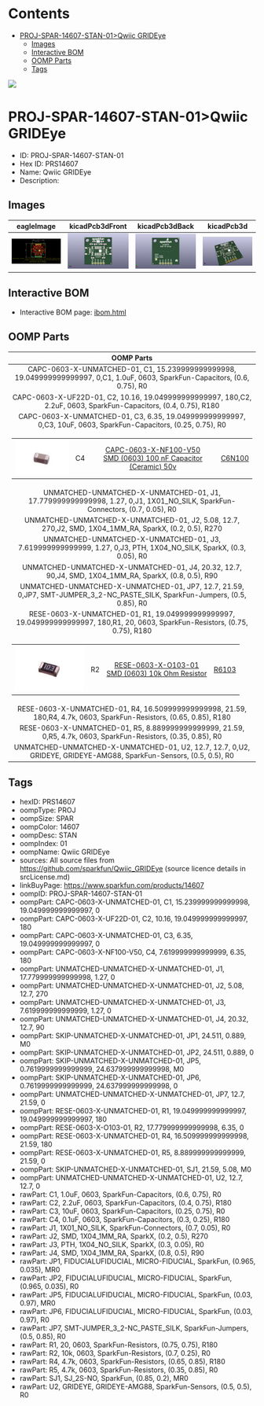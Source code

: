 



Contents
========

* [PROJ-SPAR-14607-STAN-01>Qwiic GRIDEye](#proj-spar-14607-stan-01qwiic-grideye)
	* [Images](#images)
	* [Interactive BOM](#interactive-bom)
	* [OOMP Parts](#oomp-parts)
	* [Tags](#tags)
  
![][im]
# PROJ-SPAR-14607-STAN-01>Qwiic GRIDEye

- ID: PROJ-SPAR-14607-STAN-01
- Hex ID: PRS14607
- Name: Qwiic GRIDEye
- Description: 

## Images
  
  

|eagleImage|kicadPcb3dFront|kicadPcb3dBack|kicadPcb3d|
| :---: | :---: | :---: | :---: |
|[![eagleImage](eagleImage_140.png)](eagleImage_600.png)|[![kicadPcb3dFront](kicadPcb3dFront_140.png)](kicadPcb3dFront_600.png)|[![kicadPcb3dBack](kicadPcb3dBack_140.png)](kicadPcb3dBack_600.png)|[![kicadPcb3d](kicadPcb3d_140.png)](kicadPcb3d_600.png)|

## Interactive BOM

- Interactive BOM page: [ibom.html](kicad/bom/ibom.html)

## OOMP Parts
  

|OOMP Parts|
| :---: |
|CAPC-0603-X-UNMATCHED-01, C1, 15.239999999999998, 19.049999999999997, 0,C1, 1.0uF, 0603, SparkFun-Capacitors, (0.6, 0.75), R0|
|CAPC-0603-X-UF22D-01, C2, 10.16, 19.049999999999997, 180,C2, 2.2uF, 0603, SparkFun-Capacitors, (0.4, 0.75), R180|
|CAPC-0603-X-UNMATCHED-01, C3, 6.35, 19.049999999999997, 0,C3, 10uF, 0603, SparkFun-Capacitors, (0.25, 0.75), R0|
|<table><tr><td>![CAPC-0603-X-NF100-V50](https://raw.githubusercontent.com/oomlout/oomlout_OOMP_parts/main/CAPC-0603-X-NF100-V50/image_140.jpg)</td><td> C4</td><td>[CAPC-0603-X-NF100-V50<br>SMD (0603) 100 nF Capacitor (Ceramic) 50v](https://github.com/oomlout/oomlout_OOMP_parts/tree/main/CAPC-0603-X-NF100-V50/)</td><td>[C6N100](https://github.com/oomlout/oomlout_OOMP_parts/tree/main/CAPC-0603-X-NF100-V50/)</td></tr></table>|
|UNMATCHED-UNMATCHED-X-UNMATCHED-01, J1, 17.779999999999998, 1.27, 0,J1, 1X01_NO_SILK, SparkFun-Connectors, (0.7, 0.05), R0|
|UNMATCHED-UNMATCHED-X-UNMATCHED-01, J2, 5.08, 12.7, 270,J2, SMD, 1X04_1MM_RA, SparkX, (0.2, 0.5), R270|
|UNMATCHED-UNMATCHED-X-UNMATCHED-01, J3, 7.619999999999999, 1.27, 0,J3, PTH, 1X04_NO_SILK, SparkX, (0.3, 0.05), R0|
|UNMATCHED-UNMATCHED-X-UNMATCHED-01, J4, 20.32, 12.7, 90,J4, SMD, 1X04_1MM_RA, SparkX, (0.8, 0.5), R90|
|UNMATCHED-UNMATCHED-X-UNMATCHED-01, JP7, 12.7, 21.59, 0,JP7, SMT-JUMPER_3_2-NC_PASTE_SILK, SparkFun-Jumpers, (0.5, 0.85), R0|
|RESE-0603-X-UNMATCHED-01, R1, 19.049999999999997, 19.049999999999997, 180,R1, 20, 0603, SparkFun-Resistors, (0.75, 0.75), R180|
|<table><tr><td>![RESE-0603-X-O103-01](https://raw.githubusercontent.com/oomlout/oomlout_OOMP_parts/main/RESE-0603-X-O103-01/image_140.jpg)</td><td> R2</td><td>[RESE-0603-X-O103-01<br>SMD (0603) 10k Ohm Resistor](https://github.com/oomlout/oomlout_OOMP_parts/tree/main/RESE-0603-X-O103-01/)</td><td>[R6103](https://github.com/oomlout/oomlout_OOMP_parts/tree/main/RESE-0603-X-O103-01/)</td></tr></table>|
|RESE-0603-X-UNMATCHED-01, R4, 16.509999999999998, 21.59, 180,R4, 4.7k, 0603, SparkFun-Resistors, (0.65, 0.85), R180|
|RESE-0603-X-UNMATCHED-01, R5, 8.889999999999999, 21.59, 0,R5, 4.7k, 0603, SparkFun-Resistors, (0.35, 0.85), R0|
|UNMATCHED-UNMATCHED-X-UNMATCHED-01, U2, 12.7, 12.7, 0,U2, GRIDEYE, GRIDEYE-AMG88, SparkFun-Sensors, (0.5, 0.5), R0|

## Tags

- hexID: PRS14607
- oompType: PROJ
- oompSize: SPAR
- oompColor: 14607
- oompDesc: STAN
- oompIndex: 01
- oompName: Qwiic GRIDEye
- sources: All source files from https://github.com/sparkfun/Qwiic_GRIDEye (source licence details in srcLicense.md)
- linkBuyPage: https://www.sparkfun.com/products/14607
- oompID: PROJ-SPAR-14607-STAN-01
- oompPart: CAPC-0603-X-UNMATCHED-01, C1, 15.239999999999998, 19.049999999999997, 0
- oompPart: CAPC-0603-X-UF22D-01, C2, 10.16, 19.049999999999997, 180
- oompPart: CAPC-0603-X-UNMATCHED-01, C3, 6.35, 19.049999999999997, 0
- oompPart: CAPC-0603-X-NF100-V50, C4, 7.619999999999999, 6.35, 180
- oompPart: UNMATCHED-UNMATCHED-X-UNMATCHED-01, J1, 17.779999999999998, 1.27, 0
- oompPart: UNMATCHED-UNMATCHED-X-UNMATCHED-01, J2, 5.08, 12.7, 270
- oompPart: UNMATCHED-UNMATCHED-X-UNMATCHED-01, J3, 7.619999999999999, 1.27, 0
- oompPart: UNMATCHED-UNMATCHED-X-UNMATCHED-01, J4, 20.32, 12.7, 90
- oompPart: SKIP-UNMATCHED-X-UNMATCHED-01, JP1, 24.511, 0.889, M0
- oompPart: SKIP-UNMATCHED-X-UNMATCHED-01, JP2, 24.511, 0.889, 0
- oompPart: SKIP-UNMATCHED-X-UNMATCHED-01, JP5, 0.7619999999999999, 24.637999999999998, M0
- oompPart: SKIP-UNMATCHED-X-UNMATCHED-01, JP6, 0.7619999999999999, 24.637999999999998, 0
- oompPart: UNMATCHED-UNMATCHED-X-UNMATCHED-01, JP7, 12.7, 21.59, 0
- oompPart: RESE-0603-X-UNMATCHED-01, R1, 19.049999999999997, 19.049999999999997, 180
- oompPart: RESE-0603-X-O103-01, R2, 17.779999999999998, 6.35, 0
- oompPart: RESE-0603-X-UNMATCHED-01, R4, 16.509999999999998, 21.59, 180
- oompPart: RESE-0603-X-UNMATCHED-01, R5, 8.889999999999999, 21.59, 0
- oompPart: SKIP-UNMATCHED-X-UNMATCHED-01, SJ1, 21.59, 5.08, M0
- oompPart: UNMATCHED-UNMATCHED-X-UNMATCHED-01, U2, 12.7, 12.7, 0
- rawPart: C1, 1.0uF, 0603, SparkFun-Capacitors, (0.6, 0.75), R0
- rawPart: C2, 2.2uF, 0603, SparkFun-Capacitors, (0.4, 0.75), R180
- rawPart: C3, 10uF, 0603, SparkFun-Capacitors, (0.25, 0.75), R0
- rawPart: C4, 0.1uF, 0603, SparkFun-Capacitors, (0.3, 0.25), R180
- rawPart: J1, 1X01_NO_SILK, SparkFun-Connectors, (0.7, 0.05), R0
- rawPart: J2, SMD, 1X04_1MM_RA, SparkX, (0.2, 0.5), R270
- rawPart: J3, PTH, 1X04_NO_SILK, SparkX, (0.3, 0.05), R0
- rawPart: J4, SMD, 1X04_1MM_RA, SparkX, (0.8, 0.5), R90
- rawPart: JP1, FIDUCIALUFIDUCIAL, MICRO-FIDUCIAL, SparkFun, (0.965, 0.035), MR0
- rawPart: JP2, FIDUCIALUFIDUCIAL, MICRO-FIDUCIAL, SparkFun, (0.965, 0.035), R0
- rawPart: JP5, FIDUCIALUFIDUCIAL, MICRO-FIDUCIAL, SparkFun, (0.03, 0.97), MR0
- rawPart: JP6, FIDUCIALUFIDUCIAL, MICRO-FIDUCIAL, SparkFun, (0.03, 0.97), R0
- rawPart: JP7, SMT-JUMPER_3_2-NC_PASTE_SILK, SparkFun-Jumpers, (0.5, 0.85), R0
- rawPart: R1, 20, 0603, SparkFun-Resistors, (0.75, 0.75), R180
- rawPart: R2, 10k, 0603, SparkFun-Resistors, (0.7, 0.25), R0
- rawPart: R4, 4.7k, 0603, SparkFun-Resistors, (0.65, 0.85), R180
- rawPart: R5, 4.7k, 0603, SparkFun-Resistors, (0.35, 0.85), R0
- rawPart: SJ1, SJ_2S-NO, SparkFun, (0.85, 0.2), MR0
- rawPart: U2, GRIDEYE, GRIDEYE-AMG88, SparkFun-Sensors, (0.5, 0.5), R0



[im]: kicadPcb3d_450.png
